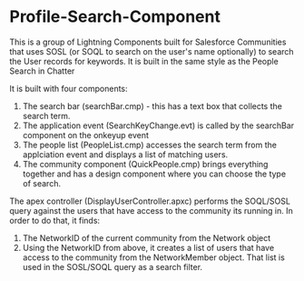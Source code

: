 # Profile-Search-Component

This is a group of Lightning Components built for Salesforce Communities that uses SOSL (or SOQL to search on the user's name optionally) to search the User records for keywords. It is built in the same style as the People Search in Chatter

It is built with four components:

1) The search bar (searchBar.cmp) - this has a text box that collects the search term. 
2) The application event (SearchKeyChange.evt) is called by the searchBar component on the onkeyup event
3) The people list (PeopleList.cmp) accesses the search term from the applciation event and displays a list of matching users.
4) The community component (QuickPeople.cmp) brings everything together and has a design component where you can choose the type of search.

The apex controller (DisplayUserController.apxc) performs the SOQL/SOSL query against the users that have access to the community its running in. In order to do that, it finds:

1) The NetworkID of the current community from the Network object
2) Using the NetworkID from above, it creates a list of users that have access to the community from the NetworkMember object. That list is used in the SOSL/SOQL query as a search filter.
